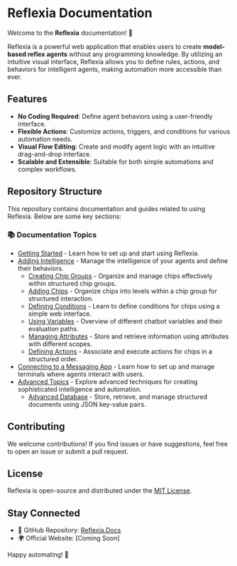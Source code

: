 # Reflexia Documentation

Welcome to the **Reflexia** documentation! 🎉

Reflexia is a powerful web application that enables users to create **model-based reflex agents** without any programming knowledge. By utilizing an intuitive visual interface, Reflexia allows you to define rules, actions, and behaviors for intelligent agents, making automation more accessible than ever.

## Features
- **No Coding Required**: Define agent behaviors using a user-friendly interface.
- **Flexible Actions**: Customize actions, triggers, and conditions for various automation needs.
- **Visual Flow Editing**: Create and modify agent logic with an intuitive drag-and-drop interface.
- **Scalable and Extensible**: Suitable for both simple automations and complex workflows.

## Repository Structure
This repository contains documentation and guides related to using Reflexia. Below are some key sections:

### 📚 Documentation Topics
- [Getting Started](docs/01_index.md) - Learn how to set up and start using Reflexia.
- [Adding Intelligence](docs/01_intelligence/01_index.md) - Manage the intelligence of your agents and define their behaviors.
  - [Creating Chip Groups](docs/01_intelligence/02_chip_groups.md) - Organize and manage chips effectively within structured chip groups.
  - [Adding Chips](docs/01_intelligence/03_chips.md) - Organize chips into levels within a chip group for structured interaction.
  - [Defining Conditions](docs/01_intelligence/04_conditions.md) - Learn to define conditions for chips using a simple web interface.
  - [Using Variables](docs/01_intelligence/05_variables.md) - Overview of different chatbot variables and their evaluation paths.
  - [Managing Attributes](docs/01_intelligence/06_attributes.md) - Store and retrieve information using attributes with different scopes.
  - [Defining Actions](docs/01_intelligence/07_actions.md) - Associate and execute actions for chips in a structured order.
- [Connecting to a Messaging App](docs/02_terminals/01_index.md) - Learn how to set up and manage terminals where agents interact with users.
- [Advanced Topics](docs/03_advanced/01_index.md) - Explore advanced techniques for creating sophisticated intelligence and automation.
  - [Advanced Database](docs/03_advanced/02_advanced_database.md) - Store, retrieve, and manage structured documents using JSON key-value pairs.

## Contributing
We welcome contributions! If you find issues or have suggestions, feel free to open an issue or submit a pull request.

## License
Reflexia is open-source and distributed under the [MIT License](LICENSE).

## Stay Connected
- 📌 GitHub Repository: [Reflexia.Docs](https://github.com/behnammby/Reflexia.Docs)
- 🌍 Official Website: [Coming Soon]

Happy automating! 🚀

